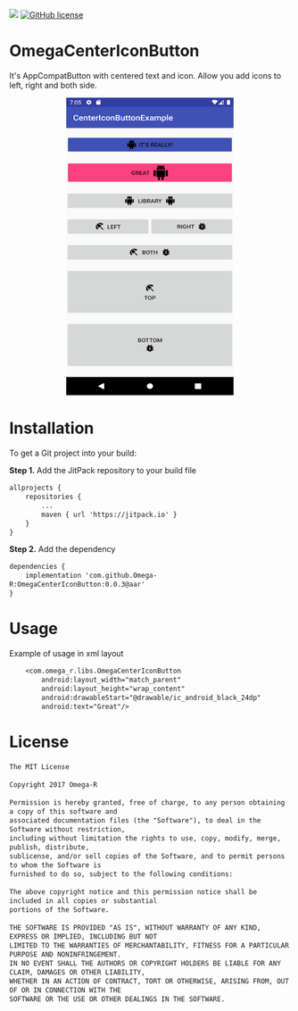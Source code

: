 [![](https://jitpack.io/v/Omega-R/OmegaCenterIconButton.svg)](https://jitpack.io/#Omega-R/OmegaCenterIconButton)
[![GitHub license](https://img.shields.io/github/license/mashape/apistatus.svg)](https://opensource.org/licenses/MIT)

# OmegaCenterIconButton
It's AppCompatButton with centered text and icon. Allow you add icons to left, right and both side.

<p align="center">
    <img src="/images/example.png?raw=true" width="300" height="533" />
</p>

# Installation
To get a Git project into your build:

**Step 1.** Add the JitPack repository to your build file
```
allprojects {
    repositories {
        ...
        maven { url 'https://jitpack.io' }
    }
}
```
**Step 2.** Add the dependency
```
dependencies {
    implementation 'com.github.Omega-R:OmegaCenterIconButton:0.0.3@aar'
}
```

# Usage
Example of usage in xml layout
```
    <com.omega_r.libs.OmegaCenterIconButton
        android:layout_width="match_parent"
        android:layout_height="wrap_content"
        android:drawableStart="@drawable/ic_android_black_24dp"
        android:text="Great"/>
```

# License
```
The MIT License

Copyright 2017 Omega-R

Permission is hereby granted, free of charge, to any person obtaining a copy of this software and 
associated documentation files (the "Software"), to deal in the Software without restriction, 
including without limitation the rights to use, copy, modify, merge, publish, distribute, 
sublicense, and/or sell copies of the Software, and to permit persons to whom the Software is 
furnished to do so, subject to the following conditions:

The above copyright notice and this permission notice shall be included in all copies or substantial
portions of the Software.

THE SOFTWARE IS PROVIDED "AS IS", WITHOUT WARRANTY OF ANY KIND, EXPRESS OR IMPLIED, INCLUDING BUT NOT 
LIMITED TO THE WARRANTIES OF MERCHANTABILITY, FITNESS FOR A PARTICULAR PURPOSE AND NONINFRINGEMENT. 
IN NO EVENT SHALL THE AUTHORS OR COPYRIGHT HOLDERS BE LIABLE FOR ANY CLAIM, DAMAGES OR OTHER LIABILITY, 
WHETHER IN AN ACTION OF CONTRACT, TORT OR OTHERWISE, ARISING FROM, OUT OF OR IN CONNECTION WITH THE 
SOFTWARE OR THE USE OR OTHER DEALINGS IN THE SOFTWARE.
```
